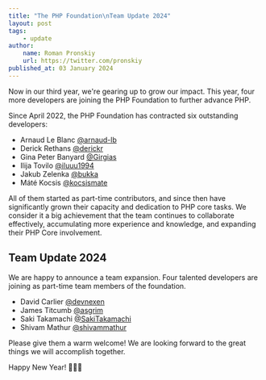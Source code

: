 ```yaml
---
title: "The PHP Foundation\nTeam Update 2024"
layout: post
tags:
    - update
author:
    name: Roman Pronskiy
    url: https://twitter.com/pronskiy
published_at: 03 January 2024
---
```


Now in our third year, we're gearing up to grow our impact. This year, four more developers are joining the PHP Foundation to further advance PHP.

Since April 2022, the PHP Foundation has contracted six outstanding developers:

* Arnaud Le Blanc [@arnaud-lb](https://github.com/arnaud-lb)
* Derick Rethans [@derickr](https://github.com/derickr)
* Gina Peter Banyard [@Girgias](https://github.com/Girgias)
* Ilija Tovilo [@iluuu1994](https://github.com/iluuu1994)
* Jakub Zelenka [@bukka](https://github.com/bukka)
* Máté Kocsis [@kocsismate](https://github.com/kocsismate)

All of them started as part-time contributors, and since then have significantly grown their capacity and dedication to PHP core tasks. We consider it a big achievement that the team continues to collaborate effectively, accumulating more experience and knowledge, and expanding their PHP Core involvement.

## Team Update 2024

We are happy to announce a team expansion. Four talented developers are joining as part-time team members of the foundation.

* David Carlier [@devnexen](https://github.com/devnexen)
* James Titcumb [@asgrim](https://github.com/asgrim)
* Saki Takamachi [@SakiTakamachi](https://github.com/SakiTakamachi)
* Shivam Mathur [@shivammathur](https://github.com/shivammathur)

Please give them a warm welcome! We are looking forward to the great things we will accomplish together.

Happy New Year! 🎉🐘💜
